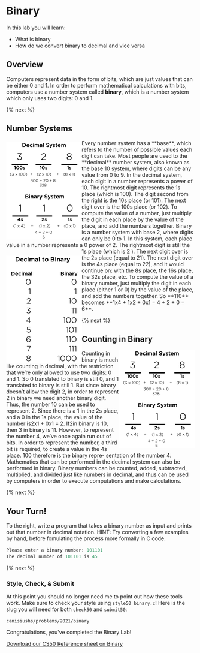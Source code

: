 # Binary

In this lab you will learn:

- What is binary
- How do we convert binary to decimal and vice versa

## Overview

Computers represent data in the form of bits, which are just values that can be either 0 and 1. In order to perform mathematical calculations with bits, computers use a number system called **binary**, which is a number system which only uses two digits: 0 and 1.

{% next %}

## Number Systems
<img style="padding-top: 5px; float: left;" src="decimal_system.png" alt="drawing" width="40%"/>
Every number system has a **base**, which refers to the number of possible values each digit can take. Most people are used to the **decimal** number system, also known as the base 10 system, where digits can be any value from 0 to 9. In the decimal system, each digit in a number represents a power of 10. The rightmost digit represents the 1s place (which is 100). The digit second from the right is the 10s place (or 101). The next digit over is the 100s place (or 102). To compute the value of a number, just multiply the digit in each place by the value of the place, and add the numbers together.
Binary is a number system with base 2, where digits can only be
0 to 1. In this system, each place value in a number represents a
0 power of 2. The rightmost digit is still the 1s place (which is 2 ). 
<img style="padding-top: 20px; float: left;" src="https://github.com/CanisiusHS/labs/blob/2021/binary/counting_binary.png" alt="drawing" width="40%"/>
The next digit over is the 2s place (equal to 21). The next digit over is the 4s place (equal to 22), and it would continue on: with the 8s place, the 16s place, the 32s place, etc. To compute the value of a binary number, just multiply the digit in each place (either 1 or 0) by the value of the place, and add the numbers together. So **110** becomes **1x4 + 1x2 + 0x1 = 4 + 2 + 0 = 6**.

{% next %}

## Counting in Binary
<img style="float: right;" src="https://github.com/CanisiusHS/labs/blob/2021/binary/decimal_system.png" alt="drawing" width="40%"/>
Counting in binary is much like counting in decimal, with the restriction that we’re only allowed to use two digits: 0 and 1. So 0 translated to binary is still 0, and 1 translated to binary is still 1. But since binary doesn’t allow the digit 2, in order to represent 2 in binary we need another binary digit. Thus, the number 10 can be used to represent 2. Since there is a 1 in the 2s place, and a 0 in the 1s place, the value of the number is2x1 + 0x1 = 2. If2in binary is 10, then 3 in binary is 11.
However, to represent the number 4, we’ve once again run out of bits. In order to represent the number, a third bit is required, to create a value in the 4s place. 100 therefore is the binary repre- sentation of the number 4.
Mathematics that can be performed in the decimal system can also be performed in binary. Binary numbers can be counted, added, subtracted, multiplied, and divided just like numbers in decimal, and thus can be used by computers in order to execute computations and make calculations.

{% next %}

## Your Turn!

To the right, write a program that takes a binary number as input and prints out that number in decimal notation. HINT: Try converting a few examples by hand, before fomulating the process more formally in C code.

```c
Please enter a binary number: 101101
The decimal number of 101101 is 45
```

{% next %}

### Style, Check, & Submit

At this point you should no longer need me to point out how these tools work.  Make sure to check your style using `style50 binary.c`!  Here is the slug you will need for both `check50` and `submit50`:

```
canisiushs/problems/2021/binary
```

Congratulations, you've completed the Binary Lab!

[Download our CS50 Reference sheet on Binary](https://cs50.harvard.edu/ap/2021/curriculum/x/references/binary.pdf)
